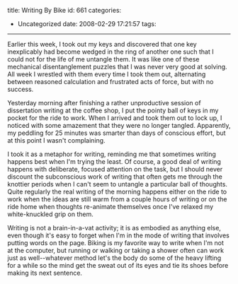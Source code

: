 title: Writing By Bike
id: 661
categories:
  - Uncategorized
date: 2008-02-29 17:21:57
tags:
---

Earlier this week, I took out my keys and discovered that one key inexplicably had become wedged in the ring of another one such that I could not for the life of me untangle them. It was like one of these mechanical disentanglement puzzles that I was never very good at solving. All week I wrestled with them every time I took them out, alternating between reasoned calculation and frustrated acts of force, but with no success.

Yesterday morning after finishing a rather unproductive session of dissertation writing at the coffee shop, I put the pointy ball of keys in my pocket for the ride to work. When I arrived and took them out to lock up, I noticed with some amazement that they were no longer tangled. Apparently, my peddling for 25 minutes was smarter than days of conscious effort, but at this point I wasn&#039;t complaining. 

I took it as a metaphor for writing, reminding me that sometimes writing happens best when I&#039;m trying the least. Of course, a good deal of writing happens with deliberate, focused attention on the task, but I should never discount the subconscious work of writing that often gets me through the knottier periods when I can&#039;t seem to untangle a particular ball of thoughts. Quite regularly the real writing of the morning happens either on the ride to work when the ideas are still warm from a couple hours of writing or on the ride home when thoughts re-animate themselves once I&#039;ve relaxed my white-knuckled grip on them. 

Writing is not a brain-in-a-vat activity; it is as embodied as anything else, even though it&#039;s easy to forget when I&#039;m in the mode of writing that involves putting words on the page. Biking is my favorite way to write when I&#039;m not at the computer, but running or walking or taking a shower often can work just as well--whatever method let&#039;s the body do some of the heavy lifting for a while so the mind get the sweat out of its eyes and tie its shoes before making its next sentence.
